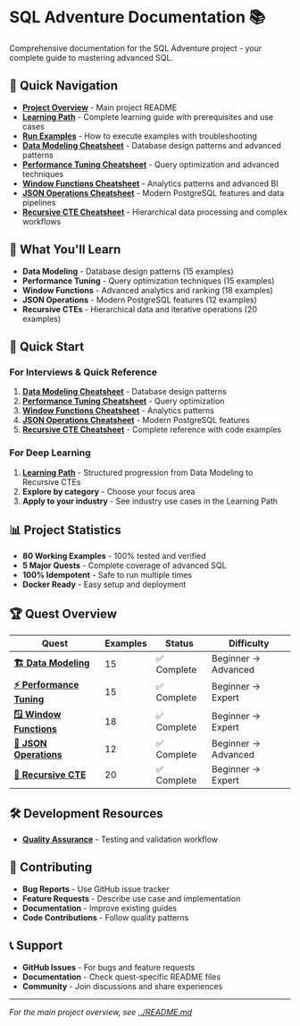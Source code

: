 # SQL Adventure Documentation 📚

Comprehensive documentation for the SQL Adventure project - your complete guide to mastering advanced SQL.

## 📖 Quick Navigation

- **[Project Overview](../README.md)** - Main project README
- **[Learning Path](./learning-path.md)** - Complete learning guide with prerequisites and use cases
- **[Run Examples](./run-examples.md)** - How to execute examples with troubleshooting
- **[Data Modeling Cheatsheet](./cheatsheets/data-modeling.md)** - Database design patterns and advanced patterns
- **[Performance Tuning Cheatsheet](./cheatsheets/performance-tuning.md)** - Query optimization and advanced techniques
- **[Window Functions Cheatsheet](./cheatsheets/window-functions.md)** - Analytics patterns and advanced BI
- **[JSON Operations Cheatsheet](./cheatsheets/json-operations.md)** - Modern PostgreSQL features and data pipelines
- **[Recursive CTE Cheatsheet](./cheatsheets/recursive-cte.md)** - Hierarchical data processing and complex workflows

## 🎯 What You'll Learn

- **Data Modeling** - Database design patterns (15 examples)
- **Performance Tuning** - Query optimization techniques (15 examples)
- **Window Functions** - Advanced analytics and ranking (18 examples)
- **JSON Operations** - Modern PostgreSQL features (12 examples)
- **Recursive CTEs** - Hierarchical data and iterative operations (20 examples)

## 🚀 Quick Start

### **For Interviews & Quick Reference**
1. **[Data Modeling Cheatsheet](./cheatsheets/data-modeling.md)** - Database design patterns
2. **[Performance Tuning Cheatsheet](./cheatsheets/performance-tuning.md)** - Query optimization
3. **[Window Functions Cheatsheet](./cheatsheets/window-functions.md)** - Analytics patterns
4. **[JSON Operations Cheatsheet](./cheatsheets/json-operations.md)** - Modern PostgreSQL features
5. **[Recursive CTE Cheatsheet](./cheatsheets/recursive-cte.md)** - Complete reference with code examples

### **For Deep Learning**
1. **[Learning Path](./learning-path.md)** - Structured progression from Data Modeling to Recursive CTEs
2. **Explore by category** - Choose your focus area
3. **Apply to your industry** - See industry use cases in the Learning Path

## 📊 Project Statistics

- **80 Working Examples** - 100% tested and verified
- **5 Major Quests** - Complete coverage of advanced SQL
- **100% Idempotent** - Safe to run multiple times
- **Docker Ready** - Easy setup and deployment

## 🏆 Quest Overview

| Quest | Examples | Status | Difficulty |
|-------|----------|--------|------------|
| **[🏗️ Data Modeling](../quests/1-data-modeling/)** | 15 | ✅ Complete | Beginner → Advanced |
| **[⚡ Performance Tuning](../quests/2-performance-tuning/)** | 15 | ✅ Complete | Beginner → Expert |
| **[🪟 Window Functions](../quests/3-window-functions/)** | 18 | ✅ Complete | Beginner → Expert |
| **[🎯 JSON Operations](../quests/4-json-operations/)** | 12 | ✅ Complete | Beginner → Advanced |
| **[🔄 Recursive CTE](../quests/5-recursive-cte/)** | 20 | ✅ Complete | Beginner → Expert |

## 🛠️ Development Resources

- **[Quality Assurance](./development/quality-assurance.md)** - Testing and validation workflow

## 🤝 Contributing

- **Bug Reports** - Use GitHub issue tracker
- **Feature Requests** - Describe use case and implementation
- **Documentation** - Improve existing guides
- **Code Contributions** - Follow quality patterns

## 📞 Support

- **GitHub Issues** - For bugs and feature requests
- **Documentation** - Check quest-specific README files
- **Community** - Join discussions and share experiences

---

*For the main project overview, see [../README.md](../README.md)* 
